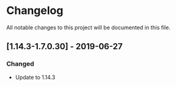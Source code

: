 # Changelog
All notable changes to this project will be documented in this file.

## [1.14.3-1.7.0.30] - 2019-06-27
### Changed
- Update to 1.14.3
